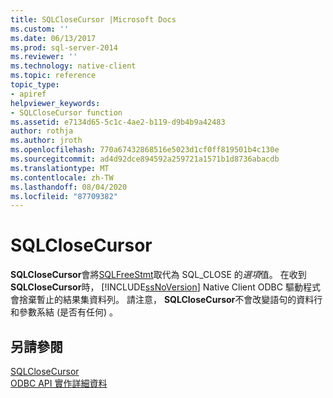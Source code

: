 ```yaml
---
title: SQLCloseCursor |Microsoft Docs
ms.custom: ''
ms.date: 06/13/2017
ms.prod: sql-server-2014
ms.reviewer: ''
ms.technology: native-client
ms.topic: reference
topic_type:
- apiref
helpviewer_keywords:
- SQLCloseCursor function
ms.assetid: e7134d65-5c1c-4ae2-b119-d9b4b9a42483
author: rothja
ms.author: jroth
ms.openlocfilehash: 770a67432868516e5023d1cf0ff819501b4c130e
ms.sourcegitcommit: ad4d92dce894592a259721a1571b1d8736abacdb
ms.translationtype: MT
ms.contentlocale: zh-TW
ms.lasthandoff: 08/04/2020
ms.locfileid: "87709382"
---
```

# <a name="sqlclosecursor"></a>SQLCloseCursor
  **SQLCloseCursor**會將[SQLFreeStmt](sqlfreestmt.md)取代為 SQL_CLOSE 的*選項*值。 在收到**SQLCloseCursor**時， [!INCLUDE[ssNoVersion](../../includes/ssnoversion-md.md)] Native Client ODBC 驅動程式會捨棄暫止的結果集資料列。 請注意， **SQLCloseCursor**不會改變語句的資料行和參數系結 (是否有任何) 。  
  
## <a name="see-also"></a>另請參閱  
 [SQLCloseCursor](https://go.microsoft.com/fwlink/?LinkId=59331)   
 [ODBC API 實作詳細資料](odbc-api-implementation-details.md)  
  
  
